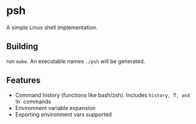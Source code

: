 # psh

A simple Linux shell implementation.

## Building
run `make`. An executable names `./psh` will be generated.

## Features
 - Command history (functions like bash/zsh). Includes `history, `!!`, and `!n` commands
 - Environment variable expansion
 - Exporting environment vars supported
